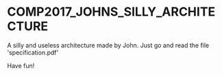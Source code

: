 # COMP2017_JOHNS_SILLY_ARCHITECTURE
A silly and useless architecture made by John.
Just go and read the file 'specification.pdf'

Have fun!
